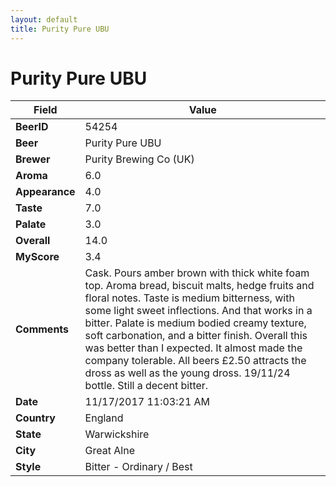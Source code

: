 ```yaml
---
layout: default
title: Purity Pure UBU
---
```


# Purity Pure UBU

| Field         | Value     |
|---------------|-----------|
| **BeerID** | 54254 |
| **Beer** | Purity Pure UBU |
| **Brewer** | Purity Brewing Co (UK) |
| **Aroma** | 6.0 |
| **Appearance** | 4.0 |
| **Taste** | 7.0 |
| **Palate** | 3.0 |
| **Overall** | 14.0 |
| **MyScore** | 3.4 |
| **Comments** | Cask. Pours amber brown with thick white foam top. Aroma bread, biscuit malts, hedge fruits and floral notes. Taste is medium bitterness, with some light sweet inflections. And that works in a bitter. Palate is medium bodied creamy texture, soft carbonation, and a  bitter finish. Overall this was better than I expected. It almost made the company tolerable. All beers £2.50 attracts the dross as well as the young dross. 19/11/24 bottle. Still a decent bitter. |
| **Date** | 11/17/2017 11:03:21 AM |
| **Country** | England |
| **State** | Warwickshire |
| **City** | Great Alne |
| **Style** | Bitter - Ordinary / Best |
